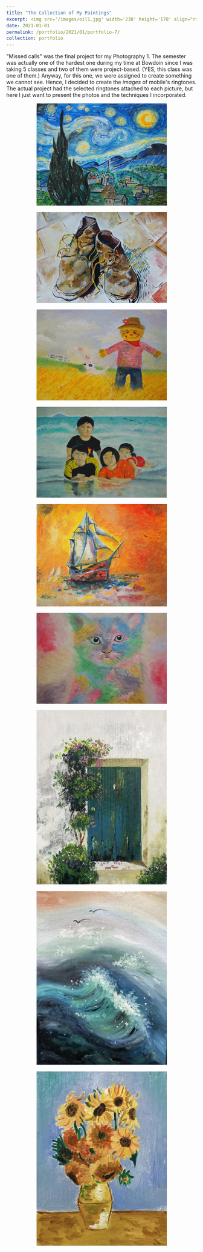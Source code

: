 ```yaml
---
title: "The Collection of My Paintings"
excerpt: <img src='/images/oil1.jpg' width='230' height='170' align="right" hspace="20">  
date: 2021-01-01
permalink: /portfolio/2021/01/portfolio-7/
collection: portfolio
---
```


"Missed calls" was the final project for my Photography 1. The semester was actually one of the hardest one during my time at Bowdoin since I was taking 5 classes and two of them were project-based. (YES, this class was one of them.) Anyway, for this one, we were assigned to create something we cannot see. Hence, I decided to create the *images* of mobile's ringtones. The actual project had the selected ringtones attached to each picture, but here I just want to present the photos and the techniques I incorporated.

<p align="center">
  <img src="/images/oil1.jpg" width="345" height="270" >
</p>

<p align="center">
  <img src="/images/oil2.jpg" width="345" height="240">
</p>

<p align="center">
  <img src="/images/oil3.jpg" width="345" height="240">
</p>

<p align="center">
  <img src="/images/oil4.jpg" width="345" height="240">
</p>

<p align="center">
  <img src="/images/oil5.jpg" width="345" height="270">
</p>

<p align="center">
  <img src="/images/oil6.jpg" width="345" height="240" >
</p>

<p align="center">
  <img src="/images/oil7.jpeg" width="345" height="460">
</p>

<p align="center">
  <img src="/images/oil8.jpeg" width="345" height="460">
</p>

<p align="center">
  <img src="/images/oil9.jpeg" width="345" height="460">
</p>
